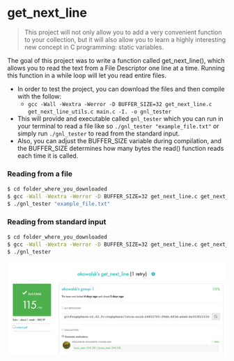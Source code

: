 # get_next_line

>This project will not only allow you to add a very convenient function to your collection,
>but it will also allow you to learn a highly interesting new concept in C programming:
>static variables.

The goal of this project was to write a function called get_next_line(), which allows you to read the text from a File Descriptor one line at a time. Running this function in a while loop will let you read entire files.
 - In order to test the project, you can download the files and then compile with the follow:
   - `gcc -Wall -Wextra -Werror -D BUFFER_SIZE=32 get_next_line.c get_next_line_utils.c main.c -I. -o gnl_tester`
 - This will provide and executable called `gnl_tester` which you can run in your terminal to read a file like so `./gnl_tester "example_file.txt"` or simply run `./gnl_tester` to read from the standard input.
 - Also, you can adjust the BUFFER_SIZE variable during compilation, and the BUFFER_SIZE determines how many bytes the read() function reads each time it is called.

### Reading from a file
```sh
$ cd folder_where_you_downloaded
$ gcc -Wall -Wextra -Werror -D BUFFER_SIZE=32 get_next_line.c get_next_line_utils.c main.c -I. -o gnl_tester
$ ./gnl_tester "example_file.txt"
```

### Reading from standard input
```sh
$ cd folder_where_you_downloaded
$ gcc -Wall -Wextra -Werror -D BUFFER_SIZE=32 get_next_line.c get_next_line_utils.c main.c -I. -o gnl_tester
$ ./gnl_tester
```

![42 Grade](./images/gnl_grade.png)
